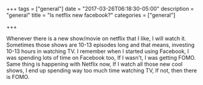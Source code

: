 +++
tags = ["general"]
date = "2017-03-26T06:18:30-05:00"
description = "general"
title = "Is netflix new facebook?"
categories = ["general"]

+++

Whenever there is a new show/movie on netflix that I like, I will watch it. Sometimes those shows are 10-13 episodes long and that means, investing 10-13 hours in watching TV. I remember when I started using Facebook, I was spending lots of time on Facebook too, If I wasn't, I was getting FOMO. Same thing is happening with Netflix now, If I watch all those new cool shows, I end up spending way too much time watching TV, If not, then there is FOMO.

